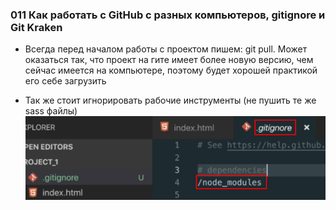 ### **011 Как работать с GitHub с разных компьютеров, gitignore и Git Kraken**

- Всегда перед началом работы с проектом пишем: git pull. Может оказаться так, что проект на гите имеет более новую версию, чем сейчас имеется на компьютере, поэтому будет хорошей практикой его себе загрузить

- Так же стоит игнорировать рабочие инструменты (не пушить те же sass файлы)
![](_png/Pasted%20image%2020220908194630.png)